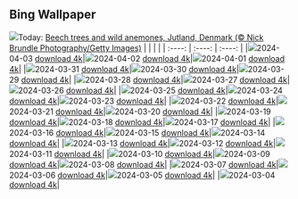 ## Bing Wallpaper
![](./wallpaper/2024-04-03.jpg)Today: [Beech trees and wild anemones, Jutland, Denmark (© Nick Brundle Photography/Getty Images)](./wallpaper/2024-04-03.jpg)
|      |      |      |
| :----: | :----: | :----: |
|![](./wallpaper/2024-04-03_sm.jpg)2024-04-03 [download 4k](./wallpaper/2024-04-03.jpg)|![](./wallpaper/2024-04-02_sm.jpg)2024-04-02 [download 4k](./wallpaper/2024-04-02.jpg)|![](./wallpaper/2024-04-01_sm.jpg)2024-04-01 [download 4k](./wallpaper/2024-04-01.jpg)|
|![](./wallpaper/2024-03-31_sm.jpg)2024-03-31 [download 4k](./wallpaper/2024-03-31.jpg)|![](./wallpaper/2024-03-30_sm.jpg)2024-03-30 [download 4k](./wallpaper/2024-03-30.jpg)|![](./wallpaper/2024-03-29_sm.jpg)2024-03-29 [download 4k](./wallpaper/2024-03-29.jpg)|
|![](./wallpaper/2024-03-28_sm.jpg)2024-03-28 [download 4k](./wallpaper/2024-03-28.jpg)|![](./wallpaper/2024-03-27_sm.jpg)2024-03-27 [download 4k](./wallpaper/2024-03-27.jpg)|![](./wallpaper/2024-03-26_sm.jpg)2024-03-26 [download 4k](./wallpaper/2024-03-26.jpg)|
|![](./wallpaper/2024-03-25_sm.jpg)2024-03-25 [download 4k](./wallpaper/2024-03-25.jpg)|![](./wallpaper/2024-03-24_sm.jpg)2024-03-24 [download 4k](./wallpaper/2024-03-24.jpg)|![](./wallpaper/2024-03-23_sm.jpg)2024-03-23 [download 4k](./wallpaper/2024-03-23.jpg)|
|![](./wallpaper/2024-03-22_sm.jpg)2024-03-22 [download 4k](./wallpaper/2024-03-22.jpg)|![](./wallpaper/2024-03-21_sm.jpg)2024-03-21 [download 4k](./wallpaper/2024-03-21.jpg)|![](./wallpaper/2024-03-20_sm.jpg)2024-03-20 [download 4k](./wallpaper/2024-03-20.jpg)|
|![](./wallpaper/2024-03-19_sm.jpg)2024-03-19 [download 4k](./wallpaper/2024-03-19.jpg)|![](./wallpaper/2024-03-18_sm.jpg)2024-03-18 [download 4k](./wallpaper/2024-03-18.jpg)|![](./wallpaper/2024-03-17_sm.jpg)2024-03-17 [download 4k](./wallpaper/2024-03-17.jpg)|
|![](./wallpaper/2024-03-16_sm.jpg)2024-03-16 [download 4k](./wallpaper/2024-03-16.jpg)|![](./wallpaper/2024-03-15_sm.jpg)2024-03-15 [download 4k](./wallpaper/2024-03-15.jpg)|![](./wallpaper/2024-03-14_sm.jpg)2024-03-14 [download 4k](./wallpaper/2024-03-14.jpg)|
|![](./wallpaper/2024-03-13_sm.jpg)2024-03-13 [download 4k](./wallpaper/2024-03-13.jpg)|![](./wallpaper/2024-03-12_sm.jpg)2024-03-12 [download 4k](./wallpaper/2024-03-12.jpg)|![](./wallpaper/2024-03-11_sm.jpg)2024-03-11 [download 4k](./wallpaper/2024-03-11.jpg)|
|![](./wallpaper/2024-03-10_sm.jpg)2024-03-10 [download 4k](./wallpaper/2024-03-10.jpg)|![](./wallpaper/2024-03-09_sm.jpg)2024-03-09 [download 4k](./wallpaper/2024-03-09.jpg)|![](./wallpaper/2024-03-08_sm.jpg)2024-03-08 [download 4k](./wallpaper/2024-03-08.jpg)|
|![](./wallpaper/2024-03-07_sm.jpg)2024-03-07 [download 4k](./wallpaper/2024-03-07.jpg)|![](./wallpaper/2024-03-06_sm.jpg)2024-03-06 [download 4k](./wallpaper/2024-03-06.jpg)|![](./wallpaper/2024-03-05_sm.jpg)2024-03-05 [download 4k](./wallpaper/2024-03-05.jpg)|
|![](./wallpaper/2024-03-04_sm.jpg)2024-03-04 [download 4k](./wallpaper/2024-03-04.jpg)|